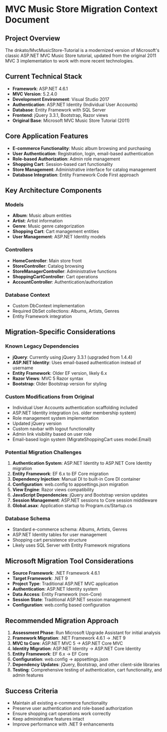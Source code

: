 
# MVC Music Store Migration Context Document

## Project Overview

The dnkato/MvcMusicStore-Tutorial is a modernized version of Microsoft's classic ASP.NET MVC Music Store tutorial, updated from the original 2011 MVC 3 implementation to work with more recent technologies.

## Current Technical Stack

- **Framework**: ASP.NET 4.6.1
- **MVC Version**: 5.2.4.0
- **Development Environment**: Visual Studio 2017
- **Authentication**: ASP.NET Identity (Individual User Accounts)
- **Database**: Entity Framework with SQL Server
- **Frontend**: jQuery 3.3.1, Bootstrap, Razor views
- **Original Base**: Microsoft MVC Music Store Tutorial (2011)

## Core Application Features

- **E-commerce Functionality**: Music album browsing and purchasing
- **User Authentication**: Registration, login, email-based authentication
- **Role-based Authorization**: Admin role management
- **Shopping Cart**: Session-based cart functionality
- **Store Management**: Administrative interface for catalog management
- **Database Integration**: Entity Framework Code First approach

## Key Architecture Components

### Models

- **Album**: Music album entities
- **Artist**: Artist information
- **Genre**: Music genre categorization
- **Shopping Cart**: Cart management entities
- **User Management**: ASP.NET Identity models

### Controllers

- **HomeController**: Main store front
- **StoreController**: Catalog browsing
- **StoreManagerController**: Administrative functions
- **ShoppingCartController**: Cart operations
- **AccountController**: Authentication/authorization

### Database Context

- Custom DbContext implementation
- Required DbSet collections: Albums, Artists, Genres
- Entity Framework integration

## Migration-Specific Considerations

### Known Legacy Dependencies

- **jQuery**: Currently using jQuery 3.3.1 (upgraded from 1.4.4)
- **ASP.NET Identity**: Uses email-based authentication instead of username
- **Entity Framework**: Older EF version, likely 6.x
- **Razor Views**: MVC 5 Razor syntax
- **Bootstrap**: Older Bootstrap version for styling

### Custom Modifications from Original

- Individual User Accounts authentication scaffolding included
- ASP.NET Identity integration (vs. older membership system)
- Role management system implementation
- Updated jQuery version
- Custom navbar with logout functionality
- Admin link visibility based on user role
- Email-based login system (MigrateShoppingCart uses model.Email)

### Potential Migration Challenges

1. **Authentication System**: ASP.NET Identity to ASP.NET Core Identity migration
2. **Entity Framework**: EF 6.x to EF Core migration
3. **Dependency Injection**: Manual DI to built-in Core DI container
4. **Configuration**: web.config to appsettings.json migration
5. **View Engine**: Razor views compatibility
6. **JavaScript Dependencies**: jQuery and Bootstrap version updates
7. **Session Management**: ASP.NET sessions to Core session middleware
8. **Global.asax**: Application startup to Program.cs/Startup.cs

### Database Schema

- Standard e-commerce schema: Albums, Artists, Genres
- ASP.NET Identity tables for user management
- Shopping cart persistence structure
- Likely uses SQL Server with Entity Framework migrations

## Microsoft Migration Tool Considerations

- **Source Framework**: .NET Framework 4.6.1
- **Target Framework**: .NET 9
- **Project Type**: Traditional ASP.NET MVC application
- **Authentication**: ASP.NET Identity system
- **Data Access**: Entity Framework (non-Core)
- **Session State**: Traditional ASP.NET session management
- **Configuration**: web.config based configuration

## Recommended Migration Approach

1. **Assessment Phase**: Run Microsoft Upgrade Assistant for initial analysis
2. **Framework Migration**: .NET Framework 4.6.1 → .NET 9
3. **MVC to Core**: ASP.NET MVC 5 → ASP.NET Core MVC
4. **Identity Migration**: ASP.NET Identity → ASP.NET Core Identity
5. **Entity Framework**: EF 6.x → EF Core
6. **Configuration**: web.config → appsettings.json
7. **Dependency Updates**: jQuery, Bootstrap, and other client-side libraries
8. **Testing**: Comprehensive testing of authentication, cart functionality, and admin features

## Success Criteria

- Maintain all existing e-commerce functionality
- Preserve user authentication and role-based authorization
- Ensure shopping cart operations work correctly
- Keep administrative features intact
- Improve performance with .NET 9 enhancements